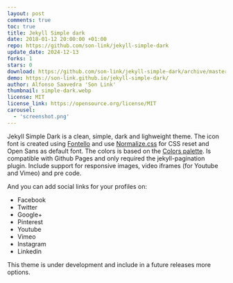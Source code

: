 ```yaml
---
layout: post
comments: true
toc: true
title: Jekyll Simple dark
date: 2018-01-12 20:00:00 +01:00
repo: https://github.com/son-link/jekyll-simple-dark
update_date: 2024-12-13
forks: 1
stars: 0
download: https://github.com/son-link/jekyll-simple-dark/archive/master.zip
demo: https://son-link.github.io/jekyll-simple-dark/
author: Alfonso Saavedra 'Son Link'
thumbnail: simple-dark.webp
license: MIT
license_link: https://opensource.org/license/MIT
carousel:
  - 'screenshot.png'
---
```


Jekyll Simple Dark is a clean, simple, dark and lighweight theme. The icon font is created using [Fontello](http://fontello.com) and use [Normalize.css](https://necolas.github.io/normalize.css/) for CSS reset and Open Sans as default font. The colors is based on the [Colors palette](http://clrs.cc/).
Is compatible with Github Pages and only required the jekyll-pagination plugin.
Include support for responsive images, video iframes (for Youtube and Vimeo) and pre code.

And you can add social links for your profiles on:

* Facebook
* Twitter
* Google+
* Pinterest
* Youtube
* Vimeo
* Instagram
* Linkedin

This theme is under development and include in a future releases more options.
